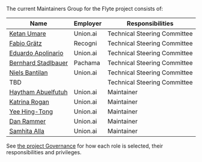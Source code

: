 The current Maintainers Group for the Flyte project consists of:

| Name | Employer | Responsibilities |
| ---- | -------- | ---------------- |
| [Ketan Umare](https://github.com/kumare3)     |Union.ai          | Technical Steering Committee                  |
|[Fabio Grätz](https://github.com/fg91)| Recogni | Technical Steering Committee|
|[Eduardo Apolinario](https://github.com/eapolinario)|Union.ai|Technical Steering Committee|
|[Bernhard Stadlbauer](https://github.com/bstadlbauer)|Pachama|Technical Steering Committee|
|[Niels Bantilan](https://github.com/cosmicBboy)|Union.ai | Technical Steering Committee|
|TBD| | Technical Steering Committee|
|[Haytham Abuelfutuh](https://github.com/EngHabu)|Union.ai|Maintainer|
|[Katrina Rogan](https://github.com/katrogan)|Union.ai|Maintainer|
|[Yee Hing-Tong](https://github.com/wild-endeavor)|Union.ai | Maintainer|
|[Dan Rammer](https://github.com/hamersaw)| Union.ai| Maintainer|
|[Samhita Alla](https://github.com/samhita-alla)|Union.ai| Maintainer|



See [the project Governance](GOVERNANCE.md) for how each role is selected, their responsibilities and privileges.

